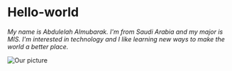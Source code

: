 # Hello-world
_My name is Abdulelah Almubarak. I'm from Saudi Arabia and my major is MIS. I'm interested in technology and I like learning new ways to make the world a better place._

![Our picture](https://www.tedxcoconutgrove.org/img/logos/eureka.png=50*50)

